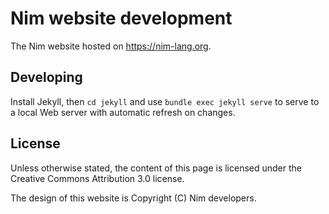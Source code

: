 # Nim website development

The Nim website hosted on https://nim-lang.org.

## Developing

Install Jekyll, then `cd jekyll` and use `bundle exec jekyll serve`
to serve to a local Web server with automatic refresh on changes.

## License

Unless otherwise stated, the content of this page is licensed under the Creative Commons Attribution 3.0 license.

The design of this website is Copyright (C) Nim developers.
